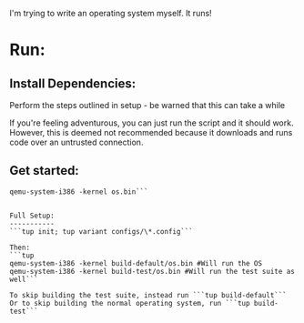 I'm trying to write an operating system myself. It runs!

Run:
====
Install Dependencies:
---------------------
Perform the steps outlined in setup - be warned that this can take a while

If you're feeling adventurous, you can just run the script and it should work. However, this is deemed not recommended because it downloads and runs code over an untrusted connection.

Get started:
------------
```tup init; tup
qemu-system-i386 -kernel os.bin```


Full Setup:
-----------
```tup init; tup variant configs/\*.config```

Then:
```tup
qemu-system-i386 -kernel build-default/os.bin #Will run the OS
qemu-system-i386 -kernel build-test/os.bin #Will run the test suite as well```

To skip building the test suite, instead run ```tup build-default```
Or to skip building the normal operating system, run ```tup build-test```

